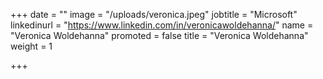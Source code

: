 +++
date = ""
image = "/uploads/veronica.jpeg"
jobtitle = "Microsoft"
linkedinurl = "https://www.linkedin.com/in/veronicawoldehanna/"
name = "Veronica Woldehanna"
promoted = false
title = "Veronica Woldehanna"
weight = 1

+++

